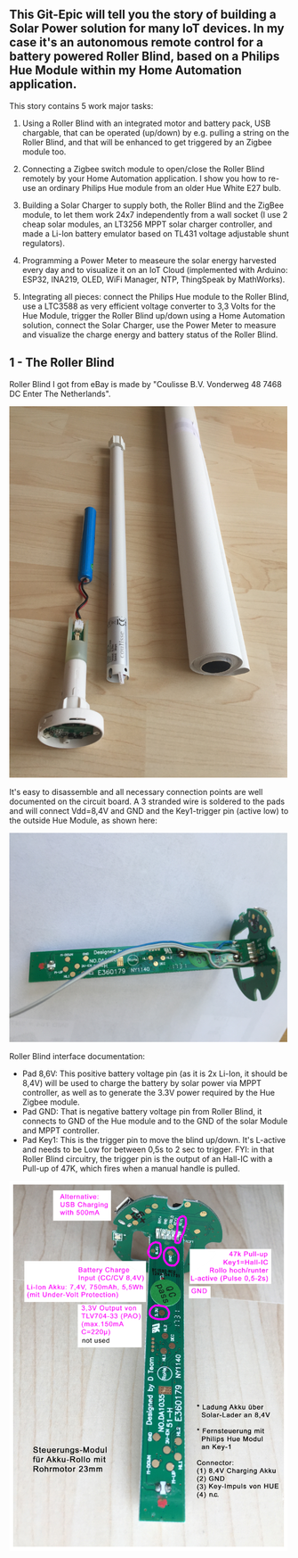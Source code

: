 ## This Git-Epic will tell you the story of building a Solar Power solution for many IoT devices. In my case it's an autonomous remote control for a battery powered Roller Blind, based on a Philips Hue Module within my Home Automation application.

This story contains 5 work major tasks:

1. Using a Roller Blind with an integrated motor and battery pack, USB chargable, that can be operated (up/down) by e.g. pulling a string on the Roller Blind, and that will be enhanced to get triggered by an Zigbee module too.

2. Connecting a Zigbee switch module to open/close the Roller Blind remotely by your Home Automation application. I show you how to re-use an ordinary Philips Hue module from an older Hue White E27 bulb.

3. Building a Solar Charger to supply both, the Roller Blind and the ZigBee module, to let them work 24x7 independently from a wall socket (I use 2 cheap solar modules, an LT3256 MPPT solar charger controller, and made a Li-Ion battery emulator based on TL431 voltage adjustable shunt regulators).

4. Programming a Power Meter to measeure the solar energy harvested every day and to visualize it on an IoT Cloud (implemented with Arduino: ESP32, INA219, OLED, WiFi Manager, NTP, ThingSpeak by MathWorks).

5. Integrating all pieces: connect the Philips Hue module to the Roller Blind, use a LTC3588 as very efficient voltage converter to 3,3 Volts for the Hue Module, trigger the Roller Blind up/down using a Home Automation solution, connect the Solar Charger, use the Power Meter to measure and visualize the charge energy and battery status of the Roller Blind.


## 1 - The Roller Blind

Roller Blind I got from eBay is made by "Coulisse B.V. Vonderweg 48 7468 DC Enter The Netherlands". 

<img src="1_RollerBlind/1_RollerBlind_Photo01.jpg" width="500">

It's easy to disassemble and all necessary connection points are well documented on the circuit board.
A 3 stranded wire is soldered to the pads and will connect Vdd=8,4V and GND and the Key1-trigger pin (active low) to the outside Hue Module, as shown here:

<img src="1_RollerBlind/1_RollerBlind_Photo06.jpg" width="500">

Roller Blind interface documentation: 
- Pad 8,6V: This positive battery voltage pin (as it is 2x Li-Ion, it should be 8,4V) will be used to charge the battery by solar power via MPPT controller, as well as to generate the 3.3V power required by the Hue Zigbee module.
- Pad GND: That is negative battery voltage pin from Roller Blind, it connects to GND of the Hue module and to the GND of the solar Module and MPPT controller.
- Pad Key1: This is the trigger pin to move the blind up/down. It's L-active and needs to be Low for between 0,5s to 2 sec to trigger. FYI: in that Roller Blind circuitry, the trigger pin is the output of an Hall-IC with a Pull-up of 47K, which fires when a manual handle is pulled.

<img src="1_RollerBlind/1_RollerBlind_Photo04.jpg" width="500">

